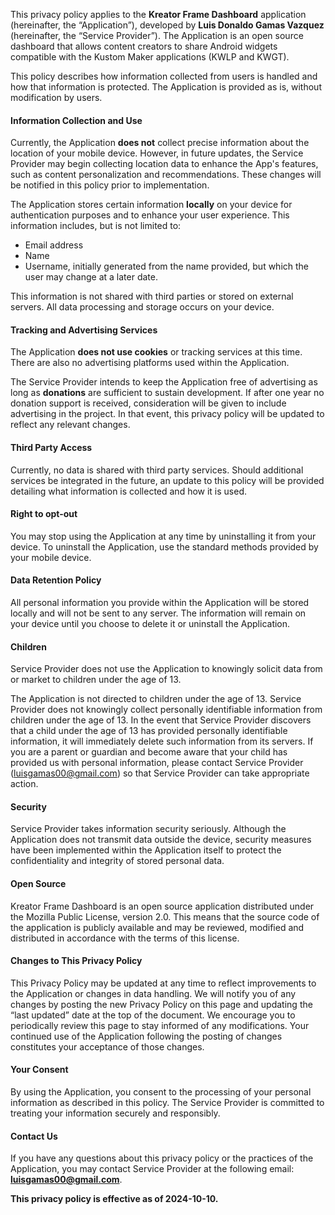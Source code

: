 This privacy policy applies to the **Kreator Frame Dashboard** application (hereinafter, the “Application”), developed by **Luis Donaldo Gamas Vazquez** (hereinafter, the “Service Provider”). The Application is an open source dashboard that allows content creators to share Android widgets compatible with the Kustom Maker applications (KWLP and KWGT).

This policy describes how information collected from users is handled and how that information is protected. The Application is provided as is, without modification by users.

#### Information Collection and Use

Currently, the Application **does not** collect precise information about the location of your mobile device. However, in future updates, the Service Provider may begin collecting location data to enhance the App's features, such as content personalization and recommendations. These changes will be notified in this policy prior to implementation.

The Application stores certain information **locally** on your device for authentication purposes and to enhance your user experience. This information includes, but is not limited to:

* Email address
* Name
* Username, initially generated from the name provided, but which the user may change at a later date.

This information is not shared with third parties or stored on external servers. All data processing and storage occurs on your device.

#### Tracking and Advertising Services

The Application **does not use cookies** or tracking services at this time. There are also no advertising platforms used within the Application. 

The Service Provider intends to keep the Application free of advertising as long as **donations** are sufficient to sustain development. If after one year no donation support is received, consideration will be given to include advertising in the project. In that event, this privacy policy will be updated to reflect any relevant changes.

#### Third Party Access

Currently, no data is shared with third party services. Should additional services be integrated in the future, an update to this policy will be provided detailing what information is collected and how it is used.

#### Right to opt-out

You may stop using the Application at any time by uninstalling it from your device. To uninstall the Application, use the standard methods provided by your mobile device.

#### Data Retention Policy

All personal information you provide within the Application will be stored locally and will not be sent to any server. The information will remain on your device until you choose to delete it or uninstall the Application.

#### Children

Service Provider does not use the Application to knowingly solicit data from or market to children under the age of 13.

The Application is not directed to children under the age of 13. Service Provider does not knowingly collect personally identifiable information from children under the age of 13. In the event that Service Provider discovers that a child under the age of 13 has provided personally identifiable information, it will immediately delete such information from its servers. If you are a parent or guardian and become aware that your child has provided us with personal information, please contact Service Provider (luisgamas00@gmail.com) so that Service Provider can take appropriate action.

#### Security

Service Provider takes information security seriously. Although the Application does not transmit data outside the device, security measures have been implemented within the Application itself to protect the confidentiality and integrity of stored personal data.

#### Open Source

Kreator Frame Dashboard is an open source application distributed under the Mozilla Public License, version 2.0. This means that the source code of the application is publicly available and may be reviewed, modified and distributed in accordance with the terms of this license.

#### Changes to This Privacy Policy

This Privacy Policy may be updated at any time to reflect improvements to the Application or changes in data handling. We will notify you of any changes by posting the new Privacy Policy on this page and updating the “last updated” date at the top of the document. We encourage you to periodically review this page to stay informed of any modifications. Your continued use of the Application following the posting of changes constitutes your acceptance of those changes.

#### Your Consent

By using the Application, you consent to the processing of your personal information as described in this policy. The Service Provider is committed to treating your information securely and responsibly.

#### Contact Us

If you have any questions about this privacy policy or the practices of the Application, you may contact Service Provider at the following email: **luisgamas00@gmail.com**.

**This privacy policy is effective as of 2024-10-10.**

